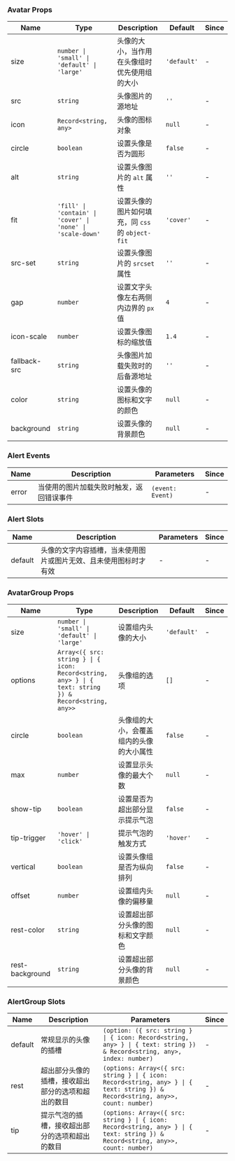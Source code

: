 ### Avatar Props

| Name         | Type                                                       | Description                                      | Default     | Since |
| ------------ | ---------------------------------------------------------- | ------------------------------------------------ | ----------- | ----- |
| size         | `number \| 'small' \| 'default' \| 'large'`                | 头像的大小，当作用在头像组时优先使用组的大小     | `'default'` | -     |
| src          | `string`                                                   | 头像图片的源地址                                 | `''`        | -     |
| icon         | `Record<string, any>`                                      | 头像的图标对象                                   | `null`      | -     |
| circle       | `boolean`                                                  | 设置头像是否为圆形                               | `false`     | -     |
| alt          | `string`                                                   | 设置头像图片的 `alt` 属性                        | `''`        | -     |
| fit          | `'fill' \| 'contain' \| 'cover' \| 'none' \| 'scale-down'` | 设置头像的图片如何填充，同 `css` 的 `object-fit` | `'cover'`   | -     |
| src-set      | `string`                                                   | 设置头像图片的 `srcset` 属性                     | `''`        | -     |
| gap          | `number`                                                   | 设置文字头像左右两侧内边界的 `px` 值             | `4`         | -     |
| icon-scale   | `number`                                                   | 设置头像图标的缩放值                             | `1.4`       | -     |
| fallback-src | `string`                                                   | 头像图片加载失败时的后备源地址                   | `''`        | -     |
| color        | `string`                                                   | 设置头像的图标和文字的颜色                       | `null`      | -     |
| background   | `string`                                                   | 设置头像的背景颜色                               | `null`      | -     |

### Alert Events

| Name  | Description                              | Parameters       | Since |
| ----- | ---------------------------------------- | ---------------- | ----- |
| error | 当使用的图片加载失败时触发，返回错误事件 | `(event: Event)` | -     |

### Alert Slots

| Name    | Description                                                      | Parameters | Since |
| ------- | ---------------------------------------------------------------- | ---------- | ----- |
| default | 头像的文字内容插槽，当未使用图片或图片无效、且未使用图标时才有效 | -          | -     |

### AvatarGroup Props

| Name            | Type                                                                                                  | Description                              | Default     | Since |
| --------------- | ----------------------------------------------------------------------------------------------------- | ---------------------------------------- | ----------- | ----- |
| size            | `number \| 'small' \| 'default' \| 'large'`                                                           | 设置组内头像的大小                       | `'default'` | -     |
| options         | `Array<({ src: string } \| { icon: Record<string, any> } \| { text: string }) & Record<string, any>>` | 头像组的选项                             | `[]`        | -     |
| circle          | `boolean`                                                                                             | 头像组的大小，会覆盖组内的头像的大小属性 | `false`     | -     |
| max             | `number`                                                                                              | 设置显示头像的最大个数                   | `null`      | -     |
| show-tip        | `boolean`                                                                                             | 设置是否为超出部分显示提示气泡           | `false`     | -     |
| tip-trigger     | `'hover' \| 'click'`                                                                                  | 提示气泡的触发方式                       | `'hover'`   | -     |
| vertical        | `boolean`                                                                                             | 设置头像组是否为纵向排列                 | `false`     | -     |
| offset          | `number`                                                                                              | 设置组内头像的偏移量                     | `null`      | -     |
| rest-color      | `string`                                                                                              | 设置超出部分头像的图标和文字颜色         | `null`      | -     |
| rest-background | `string`                                                                                              | 设置超出部分头像的背景颜色               | `null`      | -     |

### AlertGroup Slots

| Name    | Description                                        | Parameters                                                                                                                      | Since |
| ------- | -------------------------------------------------- | ------------------------------------------------------------------------------------------------------------------------------- | ----- |
| default | 常规显示的头像的插槽                               | `(option: ({ src: string } \| { icon: Record<string, any> } \| { text: string }) & Record<string, any>, index: number)`         | -     |
| rest    | 超出部分头像的插槽，接收超出部分的选项和超出的数目 | `(options: Array<({ src: string } \| { icon: Record<string, any> } \| { text: string }) & Record<string, any>>, count: number)` | -     |
| tip     | 提示气泡的插槽，接收超出部分的选项和超出的数目     | `(options: Array<({ src: string } \| { icon: Record<string, any> } \| { text: string }) & Record<string, any>>, count: number)` | -     |
